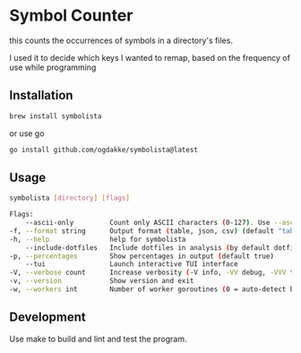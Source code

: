 # Symbol Counter

this counts the occurrences of symbols in a directory's files.

I used it to decide which keys I wanted to remap, based on the frequency of use while programming

## Installation

```sh
brew install symbolista
```

or use go

```sh
go install github.com/ogdakke/symbolista@latest
```

## Usage

```sh
symbolista [directory] [flags]

Flags:
    --ascii-only         Count only ASCII characters (0-127). Use --ascii-only=false to include all Unicode characters (default true)
-f, --format string      Output format (table, json, csv) (default "table")
-h, --help               help for symbolista
    --include-dotfiles   Include dotfiles in analysis (by default dotfiles are ignored)
-p, --percentages        Show percentages in output (default true)
    --tui                Launch interactive TUI interface
-V, --verbose count      Increase verbosity (-V info, -VV debug, -VVV trace)
-v, --version            Show version and exit
-w, --workers int        Number of worker goroutines (0 = auto-detect based on CPU cores) (default 0)
```

## Development

Use make to build and lint and test the program.
